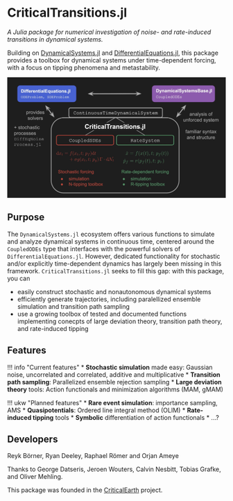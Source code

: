 # CriticalTransitions.jl

*A Julia package for numerical investigation of noise- and rate-induced transitions in dynamical systems.*

Building on [DynamicalSystems.jl](https://juliadynamics.github.io/DynamicalSystems.jl/stable/) and [DifferentialEquations.jl](https://diffeq.sciml.ai/stable/), this package provides a toolbox for dynamical systems under time-dependent forcing, with a focus on tipping phenomena and metastability.

![CT.jl infographic](./assets/CTjl_structure_v0.3_small.jpeg)

## Purpose
The `DynamicalSystems.jl` ecosystem offers various functions to simulate and analyze dynamical systems in continuous time, centered around the `CoupledODEs` type that interfaces with the powerful solvers of `DifferentialEquations.jl`. However, dedicated functionality for stochastic and/or explicitly time-dependent dynamics has largely been missing in this framework. `CriticalTransitions.jl` seeks to fill this gap: with this package, you can
- easily construct stochastic and nonautonomous dynamical systems
- efficiently generate trajectories, including paralellized ensemble simulation and transition path sampling
- use a growing toolbox of tested and documented functions implementing conecpts of large deviation theory, transition path theory, and rate-induced tipping

## Features

!!! info "Current features"
    * **Stochastic simulation** made easy: Gaussian noise, uncorrelated and correlated, additive and multiplicative
    * **Transition path sampling**: Parallelized ensemble rejection sampling
    * **Large deviation theory** tools: Action functionals and minimization algorithms (MAM, gMAM)

!!! ukw "Planned features"
    * **Rare event simulation**: importance sampling, AMS
    * **Quasipotentials**: Ordered line integral method (OLIM)
    * **Rate-induced tipping** tools
    * **Symbolic** differentiation of action functionals
    * ...?

## Developers
Reyk Börner, Ryan Deeley, Raphael Römer and Orjan Ameye

Thanks to George Datseris, Jeroen Wouters, Calvin Nesbitt, Tobias Grafke, and Oliver Mehling.

This package was founded in the [CriticalEarth](https://www.criticalearth.eu) project.